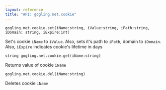 ```yaml
---
layout: reference
title: "API: gogling.net.cookie"
---
```


```
gogling.net.cookie.set(iName:string, iValue:string, iPath:string, iDomain: string, iExpire:int)
```
Set's cookie `iName` to `iValue`. Also, sets it's path to `iPath`, domain to `iDomain`.<br/>
Also, `iExpire` indicates cookie's lifetime in days

```
string gogling.net.cookie.get(iName:string)
```
Returns value of cookie `iName`

```
gogling.net.cookie.del(iName:string)
```
Deletes cookie `iName`

